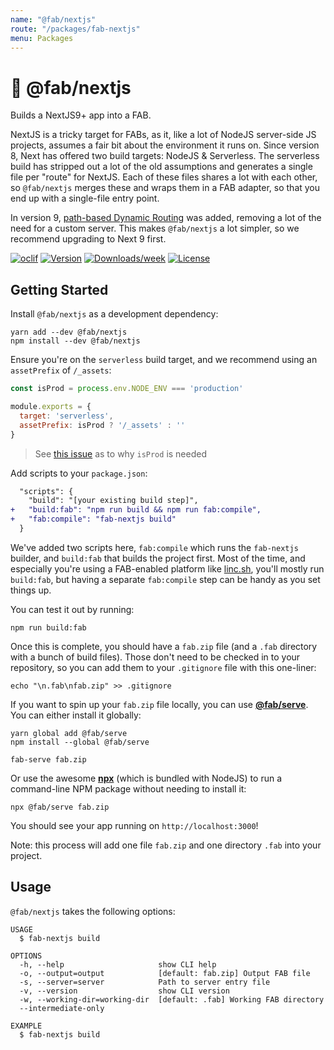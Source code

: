 ```yaml
---
name: "@fab/nextjs"
route: "/packages/fab-nextjs"
menu: Packages
---
```


# 💎 @fab/nextjs

Builds a NextJS9+ app into a FAB.

NextJS is a tricky target for FABs, as it, like a lot of NodeJS server-side JS projects, assumes a fair bit about the environment it runs on. Since version 8, Next has offered two build targets: NodeJS & Serverless. The serverless build has stripped out a lot of the old assumptions and generates a single file per "route" for NextJS. Each of these files shares a lot with each other, so `@fab/nextjs` merges these and wraps them in a FAB adapter, so that you end up with a single-file entry point.

In version 9, [path-based Dynamic Routing](https://github.com/zeit/next.js#dynamic-routing) was added, removing a lot of the need for a custom server. This makes `@fab/nextjs` a lot simpler, so we recommend upgrading to Next 9 first.

[![oclif](https://img.shields.io/badge/cli-oclif-brightgreen.svg)](https://oclif.io)
[![Version](https://img.shields.io/npm/v/@fab/nextjs.svg)](https://npmjs.org/package/@fab/nextjs)
[![Downloads/week](https://img.shields.io/npm/dw/@fab/nextjs.svg)](https://npmjs.org/package/@fab/nextjs)
[![License](https://img.shields.io/npm/l/@fab/nextjs.svg)](https://github.com/fab-spec/fab/blob/master/package.json)

## Getting Started

Install `@fab/nextjs` as a development dependency:

```
yarn add --dev @fab/nextjs
npm install --dev @fab/nextjs
```

Ensure you're on the `serverless` build target, and we recommend using an `assetPrefix` of `/_assets`:

```js
const isProd = process.env.NODE_ENV === 'production'

module.exports = {
  target: 'serverless',
  assetPrefix: isProd ? '/_assets' : ''
}
```

> See [this issue](https://github.com/zeit/next.js/issues/8605) as to why `isProd` is needed

Add scripts to your `package.json`:

```diff
  "scripts": {
    "build": "[your existing build step]",
+   "build:fab": "npm run build && npm run fab:compile",
+   "fab:compile": "fab-nextjs build"
  }
```

We've added two scripts here, `fab:compile` which runs the `fab-nextjs` builder, and `build:fab` that builds the project first. Most of the time, and especially you're using a FAB-enabled platform like [linc.sh](https://linc.sh), you'll mostly run `build:fab`, but having a separate `fab:compile` step can be handy as you set things up.

You can test it out by running: 

```
npm run build:fab
```

Once this is complete, you should have a `fab.zip` file (and a `.fab` directory with a bunch of build files). Those don't need to be checked in to your repository, so you can add them to your `.gitignore` file with this one-liner:

```
echo "\n.fab\nfab.zip" >> .gitignore
```

If you want to spin up your `fab.zip` file locally, you can use [**@fab/serve**](./fab-serve). You can either install it globally:

```
yarn global add @fab/serve
npm install --global @fab/serve

fab-serve fab.zip
``` 

Or use the awesome [**npx**](https://www.npmjs.com/package/npx) (which is bundled with NodeJS) to run a command-line NPM package without needing to install it:

```
npx @fab/serve fab.zip
```

You should see your app running on `http://localhost:3000`!

Note: this process will add one file `fab.zip` and one directory `.fab` into your project. 

## Usage

`@fab/nextjs` takes the following options:

```
USAGE
  $ fab-nextjs build

OPTIONS
  -h, --help                     show CLI help
  -o, --output=output            [default: fab.zip] Output FAB file
  -s, --server=server            Path to server entry file
  -v, --version                  show CLI version
  -w, --working-dir=working-dir  [default: .fab] Working FAB directory
  --intermediate-only

EXAMPLE
  $ fab-nextjs build
```
